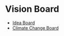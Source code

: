 # Vision Board
<ul>
  <li>
   <a href="https://www.canva.com/design/DAEL5DSm2PU/OUdZh9bUeTZOpnuJUP4rmg/view?utm_content=DAEL5DSm2PU&utm_campaign=designshare&utm_medium=link&utm_source=sharebutton">Idea Board</a>
  </li>
  <li>
   <a href="https://www.canva.com/design/DAEL59IVqQA/gGS0XyRNRzc7930qy2aRgw/view?utm_content=DAEL59IVqQA&utm_campaign=designshare&utm_medium=link&utm_source=sharebutton">Climate Change Board</a>
  </li>
</ul>
